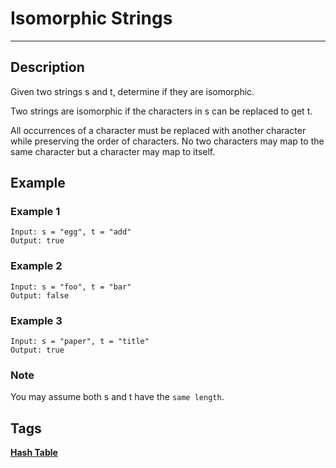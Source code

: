 # Isomorphic Strings
-----
## Description
Given two strings s and t, determine if they are isomorphic.

Two strings are isomorphic if the characters in s can be replaced to get t.

All occurrences of a character must be replaced with another character while preserving the order of characters. No two characters may map to the same character but a character may map to itself.

## Example
### Example 1
```
Input: s = "egg", t = "add"
Output: true
```

### Example 2
```
Input: s = "foo", t = "bar"
Output: false
```

### Example 3
```
Input: s = "paper", t = "title"
Output: true
```

### Note
You may assume both s and t have the ```same length```.

## Tags
**[Hash Table](https://leetcode.com/tag/hash-table)**

